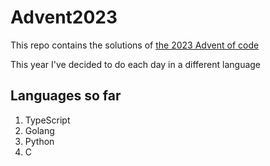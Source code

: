 # Advent2023

This repo contains the solutions of [the 2023 Advent of code](https://adventofcode.com/2023/)

This year I've decided to do each day in a different language

## Languages so far

1. TypeScript
2. Golang
3. Python
4. C
